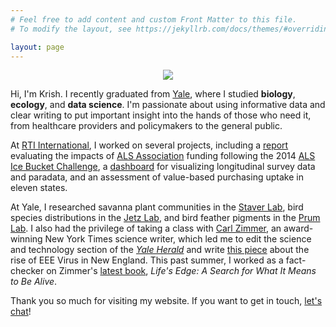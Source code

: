 ```yaml
---
# Feel free to add content and custom Front Matter to this file.
# To modify the layout, see https://jekyllrb.com/docs/themes/#overriding-theme-defaults

layout: page
---
```


<p align="center">
  <img src="/media/profile.jpg">
</p>

Hi, I'm Krish. I recently graduated from [Yale](https://www.yale.edu), where I studied **biology**, **ecology**, and **data science**. I'm passionate about using informative data and clear writing to put important insight into the hands of those who need it, from healthcare providers and policymakers to the general public.

At [RTI International](https://www.rti.org), I worked on several projects, including a [report](https://www.als.org/sites/default/files/2020-06/RTI-Report-FINAL.pdf) evaluating the impacts of [ALS Association](als.org) funding following the 2014 [ALS Ice Bucket Challenge](https://www.als.org/stories-news/ice-bucket-challenge-dramatically-accelerated-fight-against-als), a [dashboard](https://www.rti.org/rti-press-publication/interactive-visualization) for visualizing longitudinal survey data and paradata, and an assessment of value-based purchasing uptake in eleven states.

At Yale, I researched savanna plant communities in the [Staver Lab](https://staverlab.yale.edu), bird species distributions in the [Jetz Lab](https://jetzlab.yale.edu), and bird feather pigments in the [Prum Lab](https://prumlab.yale.edu). I also had the privilege of taking a class with [Carl Zimmer](https://www.carlzimmer.com), an award-winning New York Times science writer, which led me to edit the science and technology section of the [*Yale Herald*](https://www.yale-herald.com) and write [this piece](https://yale-herald.com/2020/01/24/a-viral-climate-eee-and-its-unnerving-future-in-new-england/) about the rise of EEE Virus in New England. This past summer, I worked as a fact-checker on Zimmer's [latest book](https://carlzimmer.com/books/lifes-edge/), *Life's Edge: A Search for What It Means to Be Alive*.

Thank you so much for visiting my website. If you want to get in touch, [let's chat](mailto:krish.maypole@yale.edu)!
